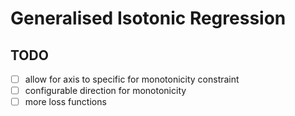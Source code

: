 # Generalised Isotonic Regression

## TODO

- [ ] allow for axis to specific for monotonicity constraint
- [ ] configurable direction for monotonicity
- [ ] more loss functions
